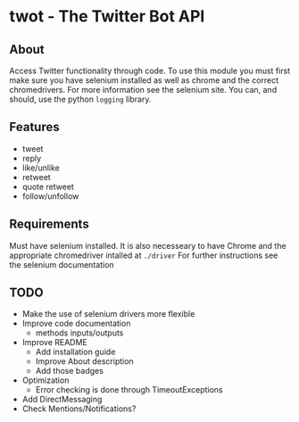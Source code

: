 # twot - The Twitter Bot API
## About
Access Twitter functionality through code. To use this module you must
first make sure you have selenium installed as well as chrome and the
correct chromedrivers. For more information see the selenium site.
You can, and should, use the python `logging` library.
## Features
- tweet
- reply
- like/unlike
- retweet
- quote retweet
- follow/unfollow
## Requirements
Must have selenium installed. It is also necesseary to have Chrome and
the appropriate chromedriver intalled at `./driver`
For further instructions see the selenium documentation
## TODO
- Make the use of selenium drivers more flexible
- Improve code documentation
    - methods inputs/outputs
- Improve README
    - Add installation guide
    - Improve About description
    - Add those badges
- Optimization
    - Error checking is done through TimeoutExceptions
- Add DirectMessaging
- Check Mentions/Notifications?
